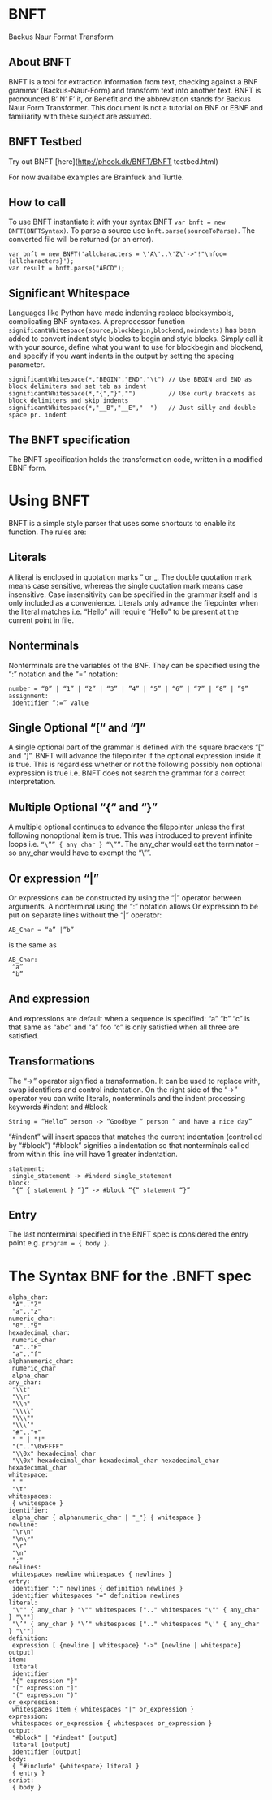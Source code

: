BNFT
====
Backus Naur Format Transform

About BNFT
----------
BNFT is a tool for extraction information from text, checking against a BNF grammar (Backus-Naur-Form) and transform text into another text.
BNFT is pronounced B’ N’ F’ it, or Benefit and the abbreviation stands for Backus Naur Form Transformer. This document is not a tutorial on BNF or EBNF and familiarity with these subject are assumed.

BNFT Testbed
------------
Try out BNFT [here](http://phook.dk/BNFT/BNFT testbed.html)

For now availabe examples are Brainfuck and Turtle.

How to call
-----------
To use BNFT instantiate it with your syntax BNFT `var bnft = new BNFT(BNFTSyntax)`.
To parse a source use `bnft.parse(sourceToParse)`. The converted file will be returned (or an error).
```
var bnft = new BNFT('allcharacters = \'A\'..\'Z\'->"!"\nfoo={allcharacters}');
var result = bnft.parse("ABCD");
```

Significant Whitespace
----------------------
Languages like Python have made indenting replace blocksymbols, complicating BNF syntaxes. A preprocessor function `significantWhitespace(source,blockbegin,blockend,noindents)` has been added to convert indent style blocks to begin and style blocks. Simply call it with your source, define what you want to use for blockbegin and blockend, and specify if you want indents in the output by setting the spacing parameter.
```
significantWhitespace(*,"BEGIN","END","\t") // Use BEGIN and END as block delimiters and set tab as indent
significantWhitespace(*,"{","}","")         // Use curly brackets as block delimiters and skip indents
significantWhitespace(*,"__B","__E","  ")   // Just silly and double space pr. indent
```

The BNFT specification
----------------------
The BNFT specification holds the transformation code, written in a modified EBNF form.

Using BNFT
==========
BNFT is a simple style parser that uses some shortcuts to enable its function. 
The rules are:

Literals
--------
A literal is enclosed in quotation marks “ or „. The double quotation mark means case sensitive, whereas the single quotation mark means case insensitive. Case insensitivity can be specified in the grammar itself and is only included as a convenience. Literals only advance the filepointer when the literal matches i.e. “Hello” will require “Hello” to be present at the current point in file.

Nonterminals
------------
Nonterminals are the variables of the BNF. They can be specified using the “:” notation and the “=” notation:
```
number = “0” | “1” | “2” | “3” | ”4” | “5” | “6” | “7” | “8” | ”9”
assignment:
 identifier “:=” value
```
Single Optional “[“ and “]”
---------------------------
A single optional part of the grammar is defined with the square brackets “[“ and “]”. BNFT will advance the filepointer if the optional expression inside it is true. This is regardless whether or not the following possibly non optional expression is true i.e. BNFT does not search the grammar for a correct interpretation.

Multiple Optional “{“ and “}”
-----------------------------
A multiple optional continues to advance the filepointer unless the first following nonoptional item is
true. This was introduced to prevent infinite loops i.e. `“\”” { any_char } “\””`. The
any_char would eat the terminator – so any_char would have to exempt the “\””.

Or expression “|”
-----------------
Or expressions can be constructed by using the “|” operator between arguments. A nonterminal using
the “:” notation allows Or expression to be put on separate lines without the “|” operator:
```
AB_Char = “a” |”b”
```
is the same as
```
AB_Char:
 “a”
 “b”
```
And expression
--------------
And expressions are default when a sequence is specified: “a” “b” “c” is that same as “abc” and
“a” foo “c” is only satisfied when all three are satisfied.

Transformations
---------------
The “->” operator signified a transformation. It can be used to replace with, swap identifiers and
control indentation. On the right side of the “->” operator you can write literals, nonterminals and the indent processing keywords #indent and #block

```
String = “Hello” person -> “Goodbye “ person “ and have a nice day”
```
“#indent” will insert spaces that matches the current indentation (controlled by “#block”)
“#block” signifies a indentation so that nonterminals called from within this line will have 1 greater indentation.
```
statement:
 single_statement -> #indend single_statement
block:
 “{“ { statement } “}” -> #block “{“ statement “}”
```

Entry
-----
The last nonterminal specified in the BNFT spec is considered the entry point e.g. `program = { body }`.

The Syntax BNF for the .BNFT spec
=================================
```
alpha_char:
 "A".."Z"
 "a".."z"
numeric_char:
 "0".."9"
hexadecimal_char:
 numeric_char
 "A".."F"
 "a".."f"
alphanumeric_char:
 numeric_char
 alpha_char
any_char:
 "\\t"
 "\\r"
 "\\n"
 "\\\\"
 "\\\""
 "\\\’"
 "#".."+"
 " " | "!"
 "(".."\0xFFFF"
 "\\0x" hexadecimal_char
 "\\0x" hexadecimal_char hexadecimal_char hexadecimal_char hexadecimal_char
whitespace:
 " "
 "\t"
whitespaces:
 { whitespace }
identifier:
 alpha_char { alphanumeric_char | "_"} { whitespace }
newline:
 "\r\n"
 "\n\r"
 "\r"
 "\n"
 ";"
newlines:
 whitespaces newline whitespaces { newlines }
entry:
 identifier ":" newlines { definition newlines }
 identifier whitespaces "=" definition newlines
literal:
 "\"" { any_char } "\"" whitespaces [".." whitespaces "\"" { any_char } "\""]
 "\’" { any_char } "\’" whitespaces [".." whitespaces "\'" { any_char } "\'"]
definition:
 expression [ {newline | whitespace} "->" {newline | whitespace} output]
item:
 literal
 identifier
 "{" expression "}"
 "[" expression "]"
 "(" expression ")"
or_expression:
 whitespaces item { whitespaces "|" or_expression }
expression:
 whitespaces or_expression { whitespaces or_expression }
output:
 "#block" | "#indent" [output]
 literal [output]
 identifier [output]
body:
 { "#include" {whitespace} literal }
 { entry }
script:
 { body }
```

